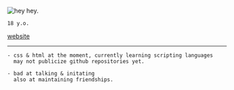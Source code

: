 ![hey hey.](https://i.ibb.co/5TBCfmJ/Bit.png)

`18 y.o.`

[website](https://solluxcaptor.neocities.org/ "this is my only public social media.")

--- 

```fix
- css & html at the moment, currently learning scripting languages
  may not publicize github repositories yet.
```
```
- bad at talking & initating
  also at maintaining friendships.
```
